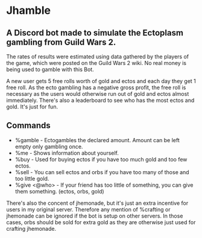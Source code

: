 # Jhamble

## A Discord bot made to simulate the Ectoplasm gambling from Guild Wars 2.

The rates of results were estimated using data gathered by the players of the game, which were posted on the Guild Wars 2 wiki. No real money is being used to gamble with this Bot.

A new user gets 5 free rolls worth of gold and ectos and each day they get 1 free roll. As the ecto gambling has a negative gross profit, the free roll is necessary as the users would otherwise run out of gold and ectos almost immediately. There's also a leaderboard to see who has the most ectos and gold. It's just for fun.

## Commands

- %gamble <amount> - Ectogambles the declared amount. Amount can be left empty only gambling once.
- %me - Shows information about yourself.
- %buy <amount> - Used for buying ectos if you have too much gold and too few ectos.
- %sell <amount> <what> - You can sell ectos and orbs if you have too many of those and too little gold.
- %give <@who> <amount> <what> - If your friend has too little of something, you can give them something. (ectos, orbs, gold)

There's also the concent of jhemonade, but it's just an extra incentive for users in my original server. Therefore any mention of %crafting or jhemonade can be ignored if the bot is setup on other servers. In those cases, orbs should be sold for extra gold as they are otherwise just used for crafting jhemonade.
